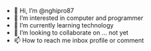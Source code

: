 - 👋 Hi, I’m @nghipro87
- 👀 I’m interested in computer and programmer
- 🌱 I’m currently learning technology
- 💞️ I’m looking to collaborate on ... not yet
- 📫 How to reach me inbox profile or comment

<!---
nghipro87/nghipro87 is a ✨ special ✨ repository because its `README.md` (this file) appears on your GitHub profile.
You can click the Preview link to take a look at your changes.
--->
